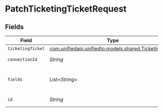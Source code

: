 # PatchTicketingTicketRequest


## Fields

| Field                                                                                            | Type                                                                                             | Required                                                                                         | Description                                                                                      |
| ------------------------------------------------------------------------------------------------ | ------------------------------------------------------------------------------------------------ | ------------------------------------------------------------------------------------------------ | ------------------------------------------------------------------------------------------------ |
| `ticketingTicket`                                                                                | [com.unifiedapi.unifiedto.models.shared.TicketingTicket](../../models/shared/TicketingTicket.md) | :heavy_minus_sign:                                                                               | N/A                                                                                              |
| `connectionId`                                                                                   | *String*                                                                                         | :heavy_check_mark:                                                                               | ID of the connection                                                                             |
| `fields`                                                                                         | List<*String*>                                                                                   | :heavy_minus_sign:                                                                               | Comma-delimited fields to return                                                                 |
| `id`                                                                                             | *String*                                                                                         | :heavy_check_mark:                                                                               | ID of the Ticket                                                                                 |
